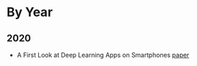 
# By Year
## 2020 
* A First Look at Deep Learning Apps on Smartphones 
[paper](https://arxiv.org/pdf/1812.05448.pdf)

